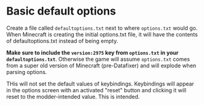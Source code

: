 # Basic default options

Create a file called `defaultoptions.txt` next to where `options.txt` would go. When Minecraft is creating the initial options.txt file, it will have the contents of defaultoptions.txt instead of being empty.

**Make sure to include the `version:2975` key from `options.txt` in your `defaultoptions.txt`**. Otherwise the game will assume `options.txt` comes from a super old version of Minecraft (pre-Datafixer) and will explode when parsing options.

THis will not set the default values of keybindings. Keybindings will appear in the options screen with an activated "reset" button and clicking it will reset to the modder-intended value. This is intended.